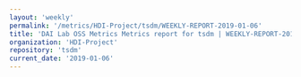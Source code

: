 ```yaml
---
layout: 'weekly'
permalink: '/metrics/HDI-Project/tsdm/WEEKLY-REPORT-2019-01-06'
title: 'DAI Lab OSS Metrics Metrics report for tsdm | WEEKLY-REPORT-2019-01-06'
organization: 'HDI-Project'
repository: 'tsdm'
current_date: '2019-01-06'
---
```

